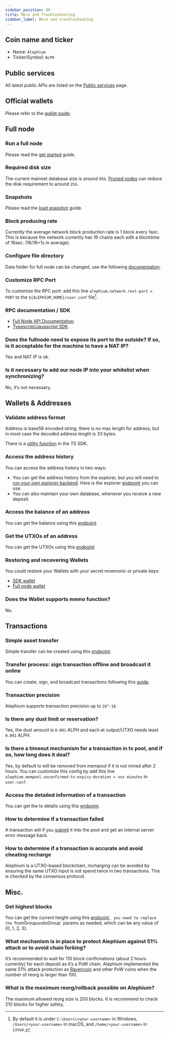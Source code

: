 ```yaml
---
sidebar_position: 80
title: More and Troubleshooting
sidebar_label: More and troubleshooting
---
```



## Coin name and ticker

* Name: `Alephium`
* Ticker/Symbol: `ALPH`

## Public services

All latest public APIs are listed on the [Public services](/infrastructure/public-services.md) page.

## Official wallets

Please refer to the [wallet guide](/wallet).

## Full node 

### Run a full node
Please read the [get started](/full-node/getting-started.md) guide.

### Required disk size
The current mainnet database size is around `95G`. [Pruned
nodes](../full-node/full-node-more#pruning) can reduce the disk
requirement to around `25G`.

### Snapshots

Please read the [load snapshot](/full-node/loading-snapshot) guide.

### Block producing rate

Currently the average network block production rate is 1 block every 1sec.
This is because the network currently has 16 chains each with a blocktime of 16sec. (16/16=1s in average).

### Configure file directory

Data folder for full node can be changed, use the following [documentation](../full-node/full-node-more.md#moving-the-alephium-data-folder).

### Customize RPC Port

To customize the RPC port: add this line `alephium.network.rest-port =
PORT` to the `${ALEPHIUM_HOME}/user.conf` file[^1].

### RPC documentation / SDK

- [Full Node API Documentation](https://node.mainnet.alephium.org/docs).
- [Typescript/Javascript SDK](https://github.com/alephium/alephium-web3).

### Does the fullnode need to expose its port to the outside? If so, is it acceptable for the machine to have a NAT IP?

Yes and NAT IP is ok.

### Is it necessary to add our node IP into your whitelist when synchronizing?

No, it’s not necessary.


## Wallets & Addresses

### Validate address format

Address is base58 encoded string, there is no max length for address, but in most case the decoded address length is 33 bytes.

There is a [utility function](https://github.com/alephium/alephium-web3/blob/31823ffdc7e8c430e5d27f7ac980db3529724ef4/packages/web3/src/utils/exchange.ts#L23-L41) in the TS SDK.

### Access the address history

You can access the address history in two ways:
* You can get the address history from the explorer, but you will need
  to [run your own explorer
  backend](/full-node/explorer-backend). Here is the explorer
  [endpoint](https://backend.mainnet.alephium.org/docs/#/Addresses/getAddressesAddressTransactions)
  you can use.
* You can also maintain your own database, whenever you receive a new deposit.

### Access the balance of an address

You can get the balance using this [endpoint](https://wallet.mainnet.alephium.org/docs/#/Addresses/getAddressesAddressBalance).

### Get the UTXOs of an address

You can get the UTXOs using this [endpoint](https://wallet.mainnet.alephium.org/docs/#/Addresses/getAddressesAddressUtxos)

### Restoring and recovering Wallets

You could restore your Wallets with your secret mnemonic or private keys:
* [SDK wallet](https://github.com/alephium/alephium-web3/blob/713f48088653a637aca15cbbfde1601207fe6940/packages/web3-wallet/src/hd-wallet.ts#L112-L185)
* [Full node wallet](https://wallet.mainnet.alephium.org/docs/#/Wallets/putWallets)

### Does the Wallet supports memo function?

No.


## Transactions

### Simple asset transfer

Simple transfer can be created using this [endpoint](https://docs.alephium.org/integration/exchange/#create-a-transaction).


### Transfer process: sign transaction offline and broadcast it online

You can create, sign, and broadcast transactions following this [guide](./exchange#transaction-apis).

### Transaction precision

Alephium supports transaction precision up to `10^-18`.

### Is there any dust limit or reservation?

Yes, the dust amount is `0.001` ALPH and each at output/UTXO needs least `0.001` ALPH.

### Is there a timeout mechanism for a transaction in tx pool, and if so, how long does it deal?
Yes, by default tx will be removed from mempool if it is not mined after 2 hours.
You can customize this config by add this line `alephium.mempool.unconfirmed-tx-expiry-duration = xxx minutes` in `user.conf`.

### Access the detailed information of a transaction

You can get the tx details using this [endpoint](https://wallet.mainnet.alephium.org/docs/#/Transactions/getTransactionsDetailsTxid).

### How to determine if a transaction failed

A transaction will if you [submit](./exchange#submit-a-transaction) it
into the pool and get an internal server error message back.

### How to determine if a transaction is accurate and avoid cheating recharge

Alephium is a UTXO-based blockchain, recharging can be avoided by ensuring the same UTXO input is not spend twice in two transactions. This is checked by the consensus protocol.


## Misc.

### Get highest blocks

You can get the current height using this [endpoint](https://wallet.mainnet.alephium.org/docs/#/Blockflow/getBlockflowChain-info)`, you need to replace the `fromGroup` and `toGroup` params as needed, which can be any value of [0, 1, 2, 3].

### What mechanism is in place to protect Alephium against 51% attack or to avoid chain forking?

It’s recommended to wait for 110 block confirmations (about 2 hours currently) for each deposit as it’s a PoW chain.
Alephium implemented the same 51% attack protection as [Ravencoin](https://tronblack.medium.com/ravencoin-building-the-immune-system-23d077b65f71) and other PoW coins when the number of reorg is larger than 100.

### What is the maximum reorg/rollback possible on Alephium?

The maximum allowed reorg size is 200 blocks. It is recommend to check 210 blocks for higher safety.

[^1]: By default it is under `C:\Users\<your-username>` in Windows, `/Users/<your-username>` in macOS, and `/home/<your-username>` in Linux.
